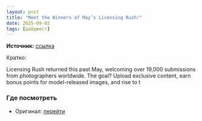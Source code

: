 ```yaml
---
layout: post
title: "Meet the Winners of May’s Licensing Rush!"
date: 2025-09-02
tags: [дайджест]
---
```


**Источник:** [ссылка](https://iso.500px.com/meet-the-winners-of-mays-licensing-rush/)

Кратко: <p>Licensing Rush returned this past May, welcoming over 19,000 submissions from photographers worldwide. The goal? Upload exclusive content, earn bonus points for model-released images, and rise to t

### Где посмотреть
- Оригинал: [перейти]({link})
